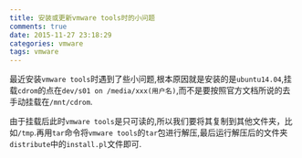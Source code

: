 ```yaml
---
title: 安装或更新vmware tools时的小问题
comments: true
date: 2015-11-27 23:18:29
categories: vmware
tags: vmware
---
```



最近安装`vmware tools`时遇到了些小问题,根本原因就是安装的是`ubuntu14.04`,挂载`cdrom`的点在`dev/s01 on /media/xxx(用户名)`,而不是要按照官方文档所说的去手动挂载在`/mnt/cdrom`.

由于挂载后此时`vmware tools`是只可读的,所以我们要将其复制到其他文件夹，比如`/tmp`.再用`tar`命令将`vmware tools`的`tar`包进行解压,最后运行解压后的文件夹`distribute`中的`install.pl`文件即可.
